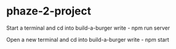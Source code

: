 # phaze-2-project

Start a terminal and cd into build-a-burger
    write - npm run server

Open a new terminal and cd into build-a-burger
    write - npm start

